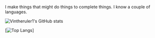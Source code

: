 I make things that might do things to complete things.
I know a couple of languages.

![Vintheruler1's GitHub stats](https://github-readme-stats.vercel.app/api?username=vintheruler1&show_icons=true&theme=transparent)

[![Top Langs](https://github-readme-stats.vercel.app/api/top-langs/?username=vintheruler1&layout=compact)]

